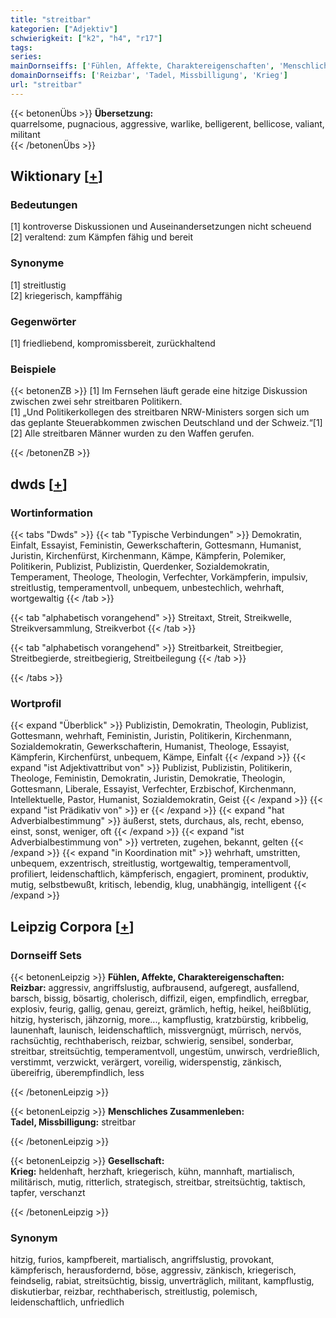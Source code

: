 ```yaml
---
title: "streitbar"
kategorien: ["Adjektiv"]
schwierigkeit: ["k2", "h4", "r17"]
tags:
series:
mainDornseiffs: ['Fühlen, Affekte, Charaktereigenschaften', 'Menschliches Zusammenleben', 'Gesellschaft']
domainDornseiffs: ['Reizbar', 'Tadel, Missbilligung', 'Krieg']
url: "streitbar"
---
```


{{< betonenÜbs >}}
**Übersetzung:**  
quarrelsome, pugnacious, aggressive, warlike, belligerent, bellicose, valiant, militant  
{{< /betonenÜbs >}}

## Wiktionary [[+](https://de.wiktionary.org/wiki/streitbar)]

### Bedeutungen
[1] kontroverse Diskussionen und Auseinandersetzungen nicht scheuend  
[2] veraltend: zum Kämpfen fähig und bereit  

### Synonyme
[1] streitlustig  
[2] kriegerisch, kampffähig  

### Gegenwörter
[1] friedliebend, kompromissbereit, zurückhaltend  

### Beispiele
{{< betonenZB >}}
[1] Im Fernsehen läuft gerade eine hitzige Diskussion zwischen zwei sehr streitbaren Politikern.  
[1] „Und Politikerkollegen des streitbaren NRW-Ministers sorgen sich um das geplante Steuerabkommen zwischen Deutschland und der Schweiz.“[1]  
[2] Alle streitbaren Männer wurden zu den Waffen gerufen.  

{{< /betonenZB >}}


## dwds [[+](https://www.dwds.de/wb/streitbar)]

### Wortinformation
{{< tabs "Dwds" >}}
{{< tab "Typische Verbindungen" >}}
Demokratin, Einfalt, Essayist, Feministin, Gewerkschafterin, Gottesmann, Humanist, Juristin, Kirchenfürst, Kirchenmann, Kämpe, Kämpferin, Polemiker, Politikerin, Publizist, Publizistin, Querdenker, Sozialdemokratin, Temperament, Theologe, Theologin, Verfechter, Vorkämpferin, impulsiv, streitlustig, temperamentvoll, unbequem, unbestechlich, wehrhaft, wortgewaltig
{{< /tab >}}

{{< tab "alphabetisch vorangehend" >}}
Streitaxt, Streit, Streikwelle, Streikversammlung, Streikverbot
{{< /tab >}}

{{< tab "alphabetisch vorangehend" >}}
Streitbarkeit, Streitbegier, Streitbegierde, streitbegierig, Streitbeilegung
{{< /tab >}}

{{< /tabs >}}

### Wortprofil
{{< expand "Überblick" >}} Publizistin, Demokratin, Theologin, Publizist, Gottesmann, wehrhaft, Feministin, Juristin, Politikerin, Kirchenmann, Sozialdemokratin, Gewerkschafterin, Humanist, Theologe, Essayist, Kämpferin, Kirchenfürst, unbequem, Kämpe, Einfalt {{< /expand >}}
{{< expand "ist Adjektivattribut von" >}} Publizist, Publizistin, Politikerin, Theologe, Feministin, Demokratin, Juristin, Demokratie, Theologin, Gottesmann, Liberale, Essayist, Verfechter, Erzbischof, Kirchenmann, Intellektuelle, Pastor, Humanist, Sozialdemokratin, Geist {{< /expand >}}
{{< expand "ist Prädikativ von" >}} er {{< /expand >}}
{{< expand "hat Adverbialbestimmung" >}} äußerst, stets, durchaus, als, recht, ebenso, einst, sonst, weniger, oft {{< /expand >}}
{{< expand "ist Adverbialbestimmung von" >}} vertreten, zugehen, bekannt, gelten {{< /expand >}}
{{< expand "in Koordination mit" >}} wehrhaft, umstritten, unbequem, exzentrisch, streitlustig, wortgewaltig, temperamentvoll, profiliert, leidenschaftlich, kämpferisch, engagiert, prominent, produktiv, mutig, selbstbewußt, kritisch, lebendig, klug, unabhängig, intelligent {{< /expand >}}

## Leipzig Corpora [[+](https://corpora.uni-leipzig.de/en/res?word=streitbar&corpusId=deu_newscrawl-public_2018)]

### Dornseiff Sets
{{< betonenLeipzig >}}
**Fühlen, Affekte, Charaktereigenschaften:**  
**Reizbar:** aggressiv, angriffslustig, aufbrausend, aufgeregt, ausfallend, barsch, bissig, bösartig, cholerisch, diffizil, eigen, empfindlich, erregbar, explosiv, feurig, gallig, genau, gereizt, grämlich, heftig, heikel, heißblütig, hitzig, hysterisch, jähzornig, more..., kampflustig, kratzbürstig, kribbelig, launenhaft, launisch, leidenschaftlich, missvergnügt, mürrisch, nervös, rachsüchtig, rechthaberisch, reizbar, schwierig, sensibel, sonderbar, streitbar, streitsüchtig, temperamentvoll, ungestüm, unwirsch, verdrießlich, verstimmt, verzwickt, verärgert, voreilig, widerspenstig, zänkisch, übereifrig, überempfindlich, less  

{{< /betonenLeipzig >}}


{{< betonenLeipzig >}}
**Menschliches Zusammenleben:**  
**Tadel, Missbilligung:** streitbar  

{{< /betonenLeipzig >}}


{{< betonenLeipzig >}}
**Gesellschaft:**  
**Krieg:** heldenhaft, herzhaft, kriegerisch, kühn, mannhaft, martialisch, militärisch, mutig, ritterlich, strategisch, streitbar, streitsüchtig, taktisch, tapfer, verschanzt  

{{< /betonenLeipzig >}}

### Synonym
hitzig, furios, kampfbereit, martialisch, angriffslustig, provokant, kämpferisch, herausfordernd, böse, aggressiv, zänkisch, kriegerisch, feindselig, rabiat, streitsüchtig, bissig, unverträglich, militant, kampflustig, diskutierbar, reizbar, rechthaberisch, streitlustig, polemisch, leidenschaftlich, unfriedlich

